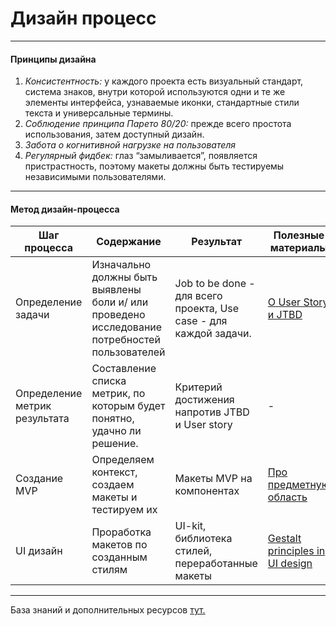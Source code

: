 # Дизайн процесс #

***

#### Принципы дизайна
1. _Консистентность:_ у каждого проекта есть визуальный стандарт, система знаков, внутри которой используются одни и те же элементы интерфейса, узнаваемые иконки, стандартные стили текста и универсальные термины. 
2. _Соблюдение принципа Парето 80/20:_ прежде всего простота использования, затем доступный дизайн.
3. _Забота о когнитивной нагрузке на пользователя_
4. _Регулярный фидбек:_ глаз “замыливается”, появляется пристрастность, поэтому макеты должны быть тестируемы независимыми пользователями.

****

#### Метод дизайн-процесса

Шаг процесса  | Содержание | Результат | Полезные материалы
------------- | ------------- | -------------| -------------
Определение задачи  | Изначально должны быть выявлены боли и/ или проведено исследование потребностей пользователей | Job to be done - для всего проекта, Use case - для каждой задачи. | [О User Story и JTBD][1]
Определение метрик результата | Составление списка метрик, по которым будет понятно, удачно ли решение.| Критерий достижения напротив JTBD и User story | -
Создание MVP | Определяем контекст, создаем макеты и тестируем их | Макеты MVP на компонентах| [Про предметную область][2]
UI дизайн  | Проработка макетов по созданным стилям  | UI-kit, библиотека стилей, переработанные макеты | [Gestalt principles in UI design][3]
***
База знаний и дополнительных ресурсов [тут.](https://trello.com/b/aTYODlF0/ui-ux)

[1]: https://tilda.education/articles-jobs-to-be-done
[2]: https://designpub.ru/%D0%BE%D0%BB%D0%B5%D0%B3-%D0%B8-%D0%BF%D1%80%D0%B5%D0%B4%D0%BC%D0%B5%D1%82%D0%BD%D0%B0%D1%8F-%D0%BE%D0%B1%D0%BB%D0%B0%D1%81%D1%82%D1%8C-%D0%BF%D1%80%D0%BE%D0%B5%D0%BA%D1%82%D0%B0-a2ea289d5b61
[3]: https://medium.muz.li/gestalt-principles-in-ui-design-6b75a41e9965

